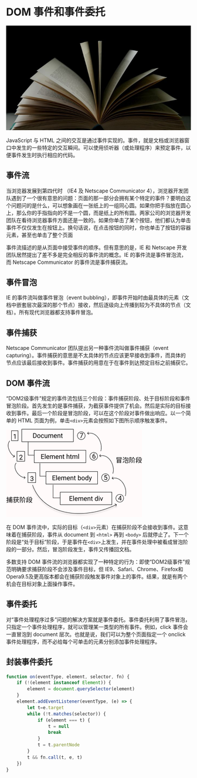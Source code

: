 # DOM 事件和事件委托

![event](images/event-flow.jpg)

JavaScript 与 HTML 之间的交互是通过事件实现的。事件，就是文档或浏览器窗口中发生的一些特定的交互瞬间。可以使用侦听器（或处理程序）来预定事件，以便事件发生时执行相应的代码。

## 事件流

当浏览器发展到第四代时 （IE4 及 Netscape Communicator 4），浏览器开发团队遇到了一个很有意思的问题：页面的那一部分会拥有某个特定的事件？要明白这个问题问的是什么，可以想象画在一张纸上的一组同心圆。如果你把手指放在圆心上，那么你的手指指向的不是一个圆，而是纸上的所有圆。两家公司的浏览器开发团队在看待浏览器事件方面还是一致的。如果你单击了某个按钮，他们都认为单击事件不仅仅发生在按钮上。换句话说，在点击按钮的同时，你也单击了按钮的容器元素，甚至也单击了整个页面

事件流描述的是从页面中接受事件的顺序。但有意思的是，IE 和 Netscape 开发团队居然提出了差不多是完全相反的事件流的概念。IE 的事件流是事件冒泡流，而 Netscape Communicator 的事件流是事件捕获流。

## 事件冒泡

IE 的事件流叫做事件冒泡（event bubbling），即事件开始时由最具体的元素（文档中嵌套层次最深的那个节点）接收，然后逐级向上传播到较为不具体的节点（文档）。所有现代浏览器都支持事件冒泡。

## 事件捕获

Netscape Communicator 团队提出另一种事件流叫做事件捕获（event capturing）。事件捕获的意思是不太具体的节点应该更早接收到事件，而具体的节点应该最后接收到事件。事件捕获的用意在于在事件到达预定目标之前捕获它。


## DOM 事件流

“DOM2级事件”规定的事件流包括三个阶段：事件捕获阶段、处于目标阶段和事件冒泡阶段。首先发生的是事件捕获，为截获事件提供了机会。然后是实际的目标接收到事件。最后一个阶段是冒泡阶段，可以在这个阶段对事件做出响应。以一个简单的 HTML 页面为例，单击`<div>`元素会按照如下图所示顺序触发事件。

![DOM event flow](images/event-flow2.png)

在 DOM 事件流中，实际的目标（`<div>`元素）在捕获阶段不会接收到事件。这意味着在捕获阶段，事件从 document 到 `<html>` 再到 `<body>` 后就停止了。下一个阶段是“处于目标”阶段，于是事件在`<div>`上发生，并在事件处理中被看成冒泡阶段的一部分。然后，冒泡阶段发生，事件又传播回文档。

多数支持 DOM 事件流的浏览器都实现了一种特定的行为：即使“DOM2级事件”规范明确要求捕获阶段不会涉及事件目标，但 IE9、Safari、Chrome、Firefox和Opera9.5及更高版本都会在捕获阶段触发事件对象上的事件。结果，就是有两个机会在目标对象上面操作事件。

## 事件委托

对“事件处理程序过多”问题的解决方案就是事件委托。事件委托利用了事件冒泡，只指定一个事件处理程序，就可以管理某一类型的所有事件。例如，click 事件会一直冒泡到 document 层次。也就是说，我们可以为整个页面指定一个 onclick 事件处理程序，而不必给每个可单击的元素分别添加事件处理程序。

## 封装事件委托

```javascript
function on(eventType, element, selector, fn) {
	if (!(element instanceof Element)) {
		element = document.querySelector(element)
	}
	element.addEventListener(eventType, (e) => {
		let t=e.target
		while (!t.matches(selector)) {
			if (element === t) {
				t = null
				break
			}
			t = t.parentNode
		}
		t && fn.call(t, e, t)
	})
}
```